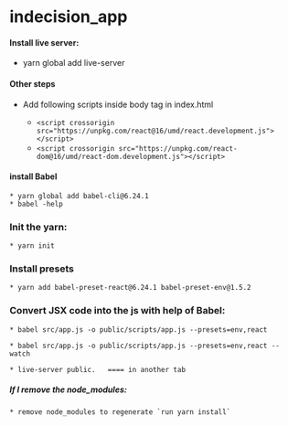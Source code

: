 # indecision_app

#### Install live server:
* yarn global add live-server

#### Other steps
* Add following scripts inside body tag in index.html

	* `<script crossorigin src="https://unpkg.com/react@16/umd/react.development.js"></script>`
	* `<script crossorigin src="https://unpkg.com/react-dom@16/umd/react-dom.development.js"></script>`

#### install Babel 
	* yarn global add babel-cli@6.24.1
	* babel -help

### Init the yarn:
    * yarn init

### Install presets

    * yarn add babel-preset-react@6.24.1 babel-preset-env@1.5.2

### Convert JSX code into the js with help of Babel:

    * babel src/app.js -o public/scripts/app.js --presets=env,react

    * babel src/app.js -o public/scripts/app.js --presets=env,react --watch
	   
	* live-server public.   ==== in another tab

      
##### If I remove the node_modules: 
    * remove node_modules to regenerate `run yarn install`
    
    

